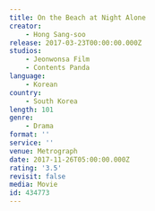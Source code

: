 ```yaml
---
title: On the Beach at Night Alone
creator:
    - Hong Sang-soo
release: 2017-03-23T00:00:00.000Z
studios:
    - Jeonwonsa Film
    - Contents Panda
language:
    - Korean
country:
    - South Korea
length: 101
genre:
    - Drama
format: ''
service: ''
venue: Metrograph
date: 2017-11-26T05:00:00.000Z
rating: '3.5'
revisit: false
media: Movie
id: 434773
---
```



